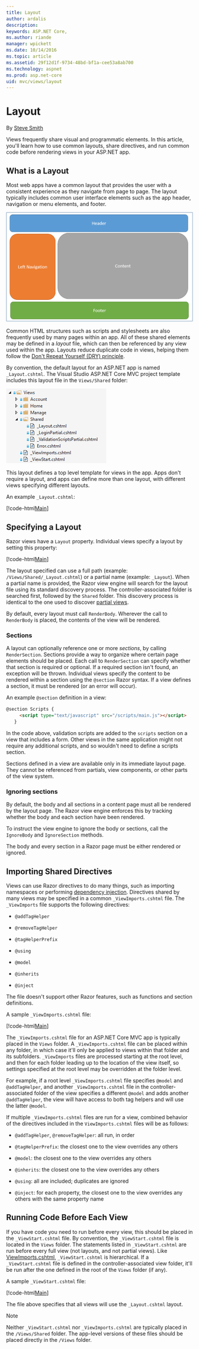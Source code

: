 ```yaml
---
title: Layout
author: ardalis
description: 
keywords: ASP.NET Core,
ms.author: riande
manager: wpickett
ms.date: 10/14/2016
ms.topic: article
ms.assetid: 29f12d1f-9734-48bd-bf1a-cee53a8ab700
ms.technology: aspnet
ms.prod: asp.net-core
uid: mvc/views/layout
---
```

# Layout

By [Steve Smith](https://ardalis.com/)

Views frequently share visual and programmatic elements. In this article, you'll learn how to use common layouts, share directives, and run common code before rendering views in your ASP.NET app.

## What is a Layout

Most web apps have a common layout that provides the user with a consistent experience as they navigate from page to page. The layout typically includes common user interface elements such as the app header, navigation or menu elements, and footer.

![Page Layout example](layout/_static/page-layout.png)

Common HTML structures such as scripts and stylesheets are also frequently used by many pages within an app. All of these shared elements may be defined in a *layout* file, which can then be referenced by any view used within the app. Layouts reduce duplicate code in views, helping them follow the [Don't Repeat Yourself (DRY) principle](http://deviq.com/don-t-repeat-yourself/).

By convention, the default layout for an ASP.NET app is named `_Layout.cshtml`. The Visual Studio ASP.NET Core MVC project template includes this layout file in the `Views/Shared` folder:

![views folder in solutions explorer](layout/_static/web-project-views.png)

This layout defines a top level template for views in the app. Apps don't require a layout, and apps can define more than one layout, with different views specifying different layouts.

An example `_Layout.cshtml`:

[!code-html[Main](../../common/samples/WebApplication1/Views/Shared/_Layout.cshtml?highlight=42,66)]

## Specifying a Layout

Razor views have a `Layout` property. Individual views specify a layout by setting this property:

[!code-html[Main](../../common/samples/WebApplication1/Views/_ViewStart.cshtml?highlight=2)]

The layout specified can use a full path (example: `/Views/Shared/_Layout.cshtml`) or a partial name (example: `_Layout`). When a partial name is provided, the Razor view engine will search for the layout file using its standard discovery process. The controller-associated folder is searched first, followed by the `Shared` folder. This discovery process is identical to the one used to discover [partial views](partial.md).

By default, every layout must call `RenderBody`. Wherever the call to `RenderBody` is placed, the contents of the view will be rendered.

<a name="layout-sections-label"></a>

### Sections

A layout can optionally reference one or more *sections*, by calling `RenderSection`. Sections provide a way to organize where certain page elements should be placed. Each call to `RenderSection` can specify whether that section is required or optional. If a required section isn't found, an exception will be thrown. Individual views specify the content to be rendered within a section using the `@section` Razor syntax. If a view defines a section, it must be rendered (or an error will occur).

An example `@section` definition in a view:

```html
@section Scripts {
     <script type="text/javascript" src="/scripts/main.js"></script>
   }
   ```

In the code above, validation scripts are added to the `scripts` section on a view that includes a form. Other views in the same application might not require any additional scripts, and so wouldn't need to define a scripts section.

Sections defined in a view are available only in its immediate layout page. They cannot be referenced from partials, view components, or other parts of the view system.

### Ignoring sections

By default, the body and all sections in a content page must all be rendered by the layout page. The Razor view engine enforces this by tracking whether the body and each section have been rendered.

To instruct the view engine to ignore the body or sections, call the `IgnoreBody` and `IgnoreSection` methods.

The body and every section in a Razor page must be either rendered or ignored.

<a name="viewimports"></a>

## Importing Shared Directives

Views can use Razor directives to do many things, such as importing namespaces or performing [dependency injection](dependency-injection.md). Directives shared by many views may be specified in a common `_ViewImports.cshtml` file. The `_ViewImports` file supports the following directives:

* `@addTagHelper`

* `@removeTagHelper`

* `@tagHelperPrefix`

* `@using`

* `@model`

* `@inherits`

* `@inject`

The file doesn't support other Razor features, such as functions and section definitions.

A sample `_ViewImports.cshtml` file:

[!code-html[Main](../../common/samples/WebApplication1/Views/_ViewImports.cshtml)]

The `_ViewImports.cshtml` file for an ASP.NET Core MVC app is typically placed in the `Views` folder. A `_ViewImports.cshtml` file can be placed within any folder, in which case it'll only be applied to views within that folder and its subfolders. `_ViewImports` files are processed starting at the root level, and then for each folder leading up to the location of the view itself, so settings specified at the root level may be overridden at the folder level.

For example, if a root level `_ViewImports.cshtml` file specifies `@model` and `@addTagHelper`, and another `_ViewImports.cshtml` file in the controller-associated folder of the view specifies a different `@model` and adds another `@addTagHelper`, the view will have access to both tag helpers and will use the latter `@model`.

If multiple `_ViewImports.cshtml` files are run for a view, combined behavior of the directives included in the `ViewImports.cshtml` files will be as follows:

* `@addTagHelper`, `@removeTagHelper`: all run, in order

* `@tagHelperPrefix`: the closest one to the view overrides any others

* `@model`: the closest one to the view overrides any others

* `@inherits`: the closest one to the view overrides any others

* `@using`: all are included; duplicates are ignored

* `@inject`: for each property, the closest one to the view overrides any others with the same property name

<a name="viewstart"></a>

## Running Code Before Each View

If you have code you need to run before every view, this should be placed in the `_ViewStart.cshtml` file. By convention, the `_ViewStart.cshtml` file is located in the `Views` folder. The statements listed in `_ViewStart.cshtml` are run before every full view (not layouts, and not partial views). Like [ViewImports.cshtml](xref:mvc/views/layout#viewimports), `_ViewStart.cshtml` is hierarchical. If a `_ViewStart.cshtml` file is defined in the controller-associated view folder, it'll be run after the one defined in the root of the `Views` folder (if any).

A sample `_ViewStart.cshtml` file:

[!code-html[Main](../../common/samples/WebApplication1/Views/_ViewStart.cshtml)]

The file above specifies that all views will use the `_Layout.cshtml` layout.

> [!NOTE]
> Neither `_ViewStart.cshtml` nor `_ViewImports.cshtml` are typically placed in the `/Views/Shared` folder. The app-level versions of these files should be placed directly in the `/Views` folder.
